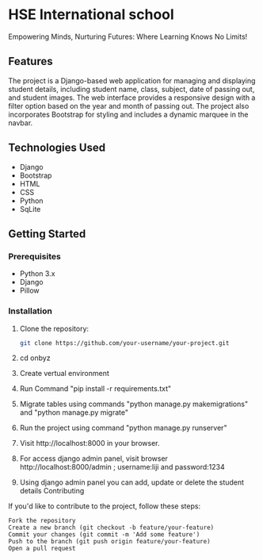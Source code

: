 # HSE International school

Empowering Minds, Nurturing Futures: Where Learning Knows No Limits!



## Features
The project is a Django-based web application for managing and displaying student details, including student name, class, subject, date of passing out, and student images. The web interface provides a responsive design with a filter option based on the year and month of passing out. The project also incorporates Bootstrap for styling and includes a dynamic marquee in the navbar.

## Technologies Used

- Django
- Bootstrap
- HTML
- CSS
- Python
- SqLite

## Getting Started

### Prerequisites

- Python 3.x
- Django
- Pillow

### Installation

1. Clone the repository:

   ```bash
   git clone https://github.com/your-username/your-project.git
2. cd onbyz
3. Create vertual environment
4. Run Command "pip install -r requirements.txt"
5. Migrate tables using commands "python manage.py makemigrations" and "python manage.py migrate"
6. Run the project using command "python manage.py runserver"
7. Visit http://localhost:8000 in your browser.
8. For access django admin panel, visit browser http://localhost:8000/admin   ; username:liji and password:1234
9. Using django admin panel you can add, update or delete the student details
    Contributing

If you'd like to contribute to the project, follow these steps:

    Fork the repository
    Create a new branch (git checkout -b feature/your-feature)
    Commit your changes (git commit -m 'Add some feature')
    Push to the branch (git push origin feature/your-feature)
    Open a pull request


